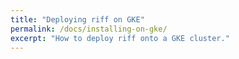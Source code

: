 ```yaml
---
title: "Deploying riff on GKE"
permalink: /docs/installing-on-gke/
excerpt: "How to deploy riff onto a GKE cluster."
---
```


